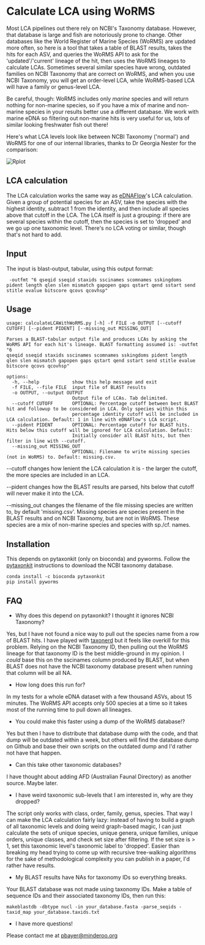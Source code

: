 # Calculate LCA using WoRMS

Most LCA pipelines out there rely on NCBI's Taxonomy database. However, that database is large and fish are notoriously prone to change. Other databases like the World Register of Marine Species (WoRMS) are updated more often, so here is a tool that takes a table of BLAST results, takes the hits for each ASV, and queries the WoRMS API to ask for the 'updated'/'current' lineage of the hit, then uses the WoRMS lineages to calculate LCAs. Sometimes several similar species have wrong, outdated families on NCBI Taxonomy that are correct on WoRMS, and when you use NCBI Taxonomy, you will get an order-level LCA, while WoRMS-based LCA will have a family or genus-level LCA.

Be careful, though: WoRMS includes only *marine* species and will return nothing for non-marine species, so if you have a mix of marine and non-marine species in your results better use a different database. We work with marine eDNA so filtering out non-marine hits is very useful for us, lots of similar looking freshwater fish out there!

Here's what LCA levels look like between NCBI Taxonomy ('normal') and WoRMS for one of our internal libraries, thanks to Dr Georgia Nester for the comparison:

![Rplot](https://github.com/user-attachments/assets/781cb094-a06b-42a5-8c61-b36efb150455)

## LCA calculation

The LCA calculation works the same way as [eDNAFlow](https://github.com/mahsa-mousavi/eDNAFlow)'s LCA calculation. Given a group of potential species for an ASV, take the species with the highest identity, subtract 1 from the identity, and then include all species above that cutoff in the LCA. The LCA itself is just a grouping: if there are several species within the cutoff, then the species is set to 'dropped' and we go up one taxonomic level. There's no LCA voting or similar, though that's not hard to add.

## Input

The input is blast-output, tabular, using this output format:

     -outfmt "6 qseqid sseqid staxids sscinames scomnames sskingdoms pident length qlen slen mismatch gapopen gaps qstart qend sstart send stitle evalue bitscore qcovs qcovhsp"

## Usage

```
usage: calculateLCAWithWoRMS.py [-h] -f FILE -o OUTPUT [--cutoff CUTOFF] [--pident PIDENT] [--missing_out MISSING_OUT]

Parses a BLAST-tabular output file and produces LCAs by asking the WoRMS API for each hit's lineage. BLAST formatting assumed is: -outfmt "6
qseqid sseqid staxids sscinames scomnames sskingdoms pident length qlen slen mismatch gapopen gaps qstart qend sstart send stitle evalue
bitscore qcovs qcovhsp"

options:
  -h, --help            show this help message and exit
  -f FILE, --file FILE  input file of BLAST results
  -o OUTPUT, --output OUTPUT
                        Output file of LCAs. Tab delimited.
  --cutoff CUTOFF       OPTIONAL: Percentage cutoff between best BLAST hit and followup to be considered in LCA. Only species within this
                        percentage identity cutoff will be included in LCA calculation. Default: 1 in line with eDNAFlow's LCA script.
  --pident PIDENT       OPTIONAL: Percentage cutoff for BLAST hits. Hits below this cutoff will be ignored for LCA calculation. Default:
                        Initially consider all BLAST hits, but then filter in line with --cutoff.
  --missing_out MISSING_OUT
                        OPTIONAL: Filename to write missing species (not in WoRMS) to. Default: missing.csv.
```

--cutoff changes how lenient the LCA calculation it is - the larger the cutoff, the more species are included in an LCA.

--pident changes how the BLAST results are parsed, hits below that cutoff will never make it into the LCA.

--missing_out changes the filename of the file missing species are written to, by default 'missing.csv'. Missing species are species present in the BLAST results and on NCBI Taxonomy, but are not in WoRMS. These species are a mix of non-marine species and species with sp./cf. names.

## Installation

This depends on pytaxonkit (only on bioconda) and pyworms. Follow the [pytaxonkit](https://github.com/bioforensics/pytaxonkit) instructions to download the NCBI taxonomy database.

    conda install -c bioconda pytaxonkit
    pip install pyworms

## FAQ

- Why does this depend on pytaxonkit? I thought it ignores NCBI Taxonomy?

Yes, but I have not found a nice way to pull out the species name from a row of BLAST hits. I have played with [taxonerd](https://github.com/nleguillarme/taxonerd) but it feels like overkill for this problem. Relying on the NCBI Taxonomy ID, then pulling out the WoRMS lineage for that taxonomy ID is the best middle-ground in my opinion. I *could* base this on the sscinames column produced by BLAST, but when BLAST does not have the NCBI taxonomy database present when running that column will be all NA.

- How long does this run for?

In my tests for a whole eDNA dataset with a few thousand ASVs, about 15 minutes. The WoRMS API accepts only 500 species at a time so it takes most of the running time to pull down all lineages.

- You could make this faster using a dump of the WoRMS database!?

Yes but then I have to distribute that database dump with the code, and that dump will be outdated within a week, but others will find the database dump on Github and base their own scripts on the outdated dump and I'd rather not have that happen.

- Can this take other taxonomic databases?

I have thought about adding AFD (Australian Faunal Directory) as another source. Maybe later.

- I have weird taxonomic sub-levels that I am interested in, why are they dropped?

The script only works with class, order, family, genus, species. That way I can make the LCA calculation fairly lazy: instead of having to build a graph of all taxonomic levels and doing weird graph-based magic, I can just calculate the sets of unique species, unique genera, unique families, unique orders, unique classes, and check set size after filtering. If the set size is > 1, set this taxonomic level's taxonomic label to 'dropped'. Easier than breaking my head trying to come up with recursive tree-walking algorithms for the sake of methodological complexity you can publish in a paper, I'd rather have results.

- My BLAST results have NAs for taxonomy IDs so everything breaks.

Your BLAST database was not made using taxonomy IDs. Make a table of sequence IDs and their associated taxonomy IDs, then run this:

    makeblastdb -dbtype nucl -in your_database.fasta -parse_seqids -taxid_map your_database.taxids.txt

- I have more questions!

Please contact me at pbayer@minderoo.org
